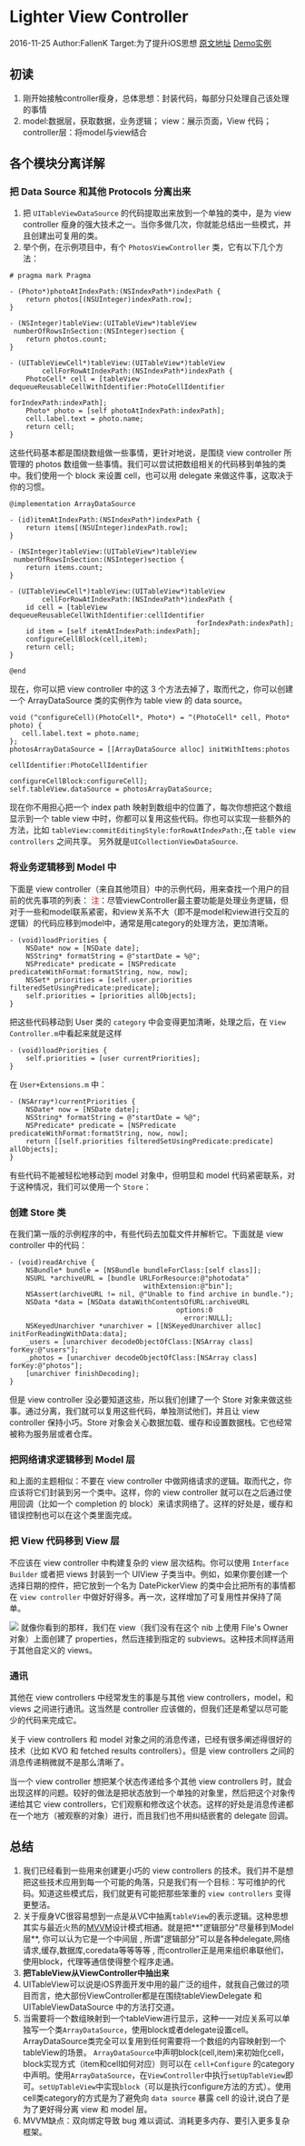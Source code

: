 # Lighter View Controller
2016-11-25 Author:FallenK
Target:为了提升iOS思想
[原文地址](https://objccn.io/issue-1-1/)  [Demo实例](https://github.com/objcio/issue-1-lighter-view-controllers)
## 初读
1. 刚开始接触controller瘦身，总体思想：封装代码，每部分只处理自己该处理的事情
2. model:数据层，获取数据，业务逻辑； view：展示页面，View 代码；controller层：将model与view结合

## 各个模块分离详解
### 把 Data Source 和其他 Protocols 分离出来
1. 把 `UITableViewDataSource` 的代码提取出来放到一个单独的类中，是为 view controller 瘦身的强大技术之一。当你多做几次，你就能总结出一些模式，并且创建出可复用的类。
3. 举个例，在示例项目中，有个 `PhotosViewController` 类，它有以下几个方法：

```
# pragma mark Pragma

- (Photo*)photoAtIndexPath:(NSIndexPath*)indexPath {
    return photos[(NSUInteger)indexPath.row];
}

- (NSInteger)tableView:(UITableView*)tableView
 numberOfRowsInSection:(NSInteger)section {
    return photos.count;
}

- (UITableViewCell*)tableView:(UITableView*)tableView
        cellForRowAtIndexPath:(NSIndexPath*)indexPath {
    PhotoCell* cell = [tableView dequeueReusableCellWithIdentifier:PhotoCellIdentifier
                                                      forIndexPath:indexPath];
    Photo* photo = [self photoAtIndexPath:indexPath];
    cell.label.text = photo.name;
    return cell;
}
```
这些代码基本都是围绕数组做一些事情，更针对地说，是围绕 view controller 所管理的 photos 数组做一些事情。我们可以尝试把数组相关的代码移到单独的类中。我们使用一个 block 来设置 cell，也可以用 delegate 来做这件事，这取决于你的习惯。

```
@implementation ArrayDataSource

- (id)itemAtIndexPath:(NSIndexPath*)indexPath {
    return items[(NSUInteger)indexPath.row];
}

- (NSInteger)tableView:(UITableView*)tableView
 numberOfRowsInSection:(NSInteger)section {
    return items.count;
}

- (UITableViewCell*)tableView:(UITableView*)tableView
        cellForRowAtIndexPath:(NSIndexPath*)indexPath {
    id cell = [tableView dequeueReusableCellWithIdentifier:cellIdentifier
                                              forIndexPath:indexPath];
    id item = [self itemAtIndexPath:indexPath];
    configureCellBlock(cell,item);
    return cell;
}

@end
```
现在，你可以把 view controller 中的这 3 个方法去掉了，取而代之，你可以创建一个 ArrayDataSource 类的实例作为 table view 的 data source。

```
void (^configureCell)(PhotoCell*, Photo*) = ^(PhotoCell* cell, Photo* photo) {
   cell.label.text = photo.name;
};
photosArrayDataSource = [[ArrayDataSource alloc] initWithItems:photos
                                                cellIdentifier:PhotoCellIdentifier
                                            configureCellBlock:configureCell];
self.tableView.dataSource = photosArrayDataSource;
```
现在你不用担心把一个 index path 映射到数组中的位置了，每次你想把这个数组显示到一个 table view 中时，你都可以复用这些代码。你也可以实现一些额外的方法，比如 
`tableView:commitEditingStyle:forRowAtIndexPath:`,在 `table view controllers` 之间共享。 另外就是`UICollectionViewDataSource`.
### 将业务逻辑移到 Model 中
下面是 view controller（来自其他项目）中的示例代码，用来查找一个用户的目前的优先事项的列表：
<font color=red>注</font>：尽管viewController最主要功能是处理业务逻辑，但对于一些和model联系紧密，和view关系不大（即不是model和view进行交互的逻辑）的代码应移到model中，通常是用category的处理方法，更加清晰。

```
- (void)loadPriorities {
    NSDate* now = [NSDate date];
    NSString* formatString = @"startDate = %@";
    NSPredicate* predicate = [NSPredicate predicateWithFormat:formatString, now, now];
    NSSet* priorities = [self.user.priorities filteredSetUsingPredicate:predicate];
    self.priorities = [priorities allObjects];
}
```
把这些代码移动到 User 类的 `category` 中会变得更加清晰，处理之后，在 `View Controller.m`中看起来就是这样

```
- (void)loadPriorities {
    self.priorities = [user currentPriorities];
}
```
在 `User+Extensions.m` 中：

```
- (NSArray*)currentPriorities {
    NSDate* now = [NSDate date];
    NSString* formatString = @"startDate = %@";
    NSPredicate* predicate = [NSPredicate predicateWithFormat:formatString, now, now];
    return [[self.priorities filteredSetUsingPredicate:predicate] allObjects];
}
```
有些代码不能被轻松地移动到 model 对象中，但明显和 model 代码紧密联系，对于这种情况，我们可以使用一个 `Store`：

### 创建 Store 类
在我们第一版的示例程序的中，有些代码去加载文件并解析它。下面就是 view controller 中的代码：

```
- (void)readArchive {
    NSBundle* bundle = [NSBundle bundleForClass:[self class]];
    NSURL *archiveURL = [bundle URLForResource:@"photodata"
                                 withExtension:@"bin"];
    NSAssert(archiveURL != nil, @"Unable to find archive in bundle.");
    NSData *data = [NSData dataWithContentsOfURL:archiveURL
                                         options:0
                                           error:NULL];
    NSKeyedUnarchiver *unarchiver = [[NSKeyedUnarchiver alloc] initForReadingWithData:data];
    _users = [unarchiver decodeObjectOfClass:[NSArray class] forKey:@"users"];
    _photos = [unarchiver decodeObjectOfClass:[NSArray class] forKey:@"photos"];
    [unarchiver finishDecoding];
}
```
但是 view controller 没必要知道这些，所以我们创建了一个 Store 对象来做这些事。通过分离，我们就可以复用这些代码，单独测试他们，并且让 view controller 保持小巧。Store 对象会关心数据加载、缓存和设置数据栈。它也经常被称为服务层或者仓库。

### 把网络请求逻辑移到 Model 层
和上面的主题相似：不要在 view controller 中做网络请求的逻辑。取而代之，你应该将它们封装到另一个类中。这样，你的 view controller 就可以在之后通过使用回调（比如一个 completion 的 block）来请求网络了。这样的好处是，缓存和错误控制也可以在这个类里面完成。

### 把 View 代码移到 View 层
不应该在 view controller 中构建复杂的 view 层次结构。你可以使用 `Interface Builder` 或者把 views 封装到一个 UIView 子类当中。例如，如果你要创建一个选择日期的控件，把它放到一个名为 DatePickerView 的类中会比把所有的事情都在 `view controller` 中做好好得多。再一次，这样增加了可复用性并保持了简单。

![](https://objccn.io/images/issues/issue-1/photocell.png)
就像你看到的那样，我们在 view（我们没有在这个 nib 上使用 File's Owner 对象）上面创建了 properties，然后连接到指定的 subviews。这种技术同样适用于其他自定义的 views。

### 通讯
其他在 view controllers 中经常发生的事是与其他 view controllers，model，和 views 之间进行通讯。这当然是 controller 应该做的，但我们还是希望以尽可能少的代码来完成它。

关于 view controllers 和 model 对象之间的消息传递，已经有很多阐述得很好的技术（比如 KVO 和 fetched results controllers）。但是 view controllers 之间的消息传递稍微就不是那么清晰了。

当一个 view controller 想把某个状态传递给多个其他 view controllers 时，就会出现这样的问题。较好的做法是把状态放到一个单独的对象里，然后把这个对象传递给其它 view controllers，它们观察和修改这个状态。这样的好处是消息传递都在一个地方（被观察的对象）进行，而且我们也不用纠结嵌套的 delegate 回调。

## 总结
1. 我们已经看到一些用来创建更小巧的 view controllers 的技术。我们并不是想把这些技术应用到每一个可能的角落，只是我们有一个目标：写可维护的代码。知道这些模式后，我们就更有可能把那些笨重的 `view controllers` 变得更整洁。
2. 关于瘦身VC很容易想到一点是从VC中抽离`tableView`的表示逻辑。这种思想其实与最近火热的[MVVM](http://www.cnblogs.com/ludashi/p/4211556.html)设计模式相通。就是把**"逻辑部分"尽量移到Model层**, 你可以认为它是一个中间层 , 所谓"逻辑部分"可以是各种delegate,网络请求,缓存,数据库,coredata等等等等 , 而controller正是用来组织串联他们，使用block，代理等通信使得整个程序走通。
3. **把TableView从ViewController中抽出来**
4. UITableView可以说是iOS界面开发中用的最广泛的组件，就我自己做过的项目而言，绝大部份ViewController都是在围绕tableViewDelegate 和 UITableViewDataSource 中的方法打交道。 
5. 当需要将一个数组映射到一个tableView进行显示，这种一一对应关系可以单独写一个类`ArrayDataSource`，使用block或者delegate设置cell。ArrayDataSource类完全可以复用到任何需要将一个数组的内容映射到一个tableView的场景。 `ArrayDataSource`中声明block(cell,item)来初始化cell，block实现方式（item和cell如何对应）则可以在 `cell+Configure` 的category中声明。使用`ArrayDataSource`，在`ViewController`中执行`setUpTableView`即可。`setUpTableView`中实现`block`（可以是执行configure方法的方式）。使用cell类category的方式是为了避免向 `data source` 暴露 cell 的设计,说白了是为了更好得分离 view 和 model 层。
6. MVVM缺点：双向绑定导致 bug 难以调试、消耗更多内存、要引入更多复杂框架。
    


